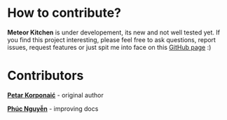 How to contribute?
==================

**Meteor Kitchen** is under developement, its new and not well tested yet. If you find this project interesting, please feel free to ask questions, report issues, request features or just spit me into face on this <a href="https://github.com/perak/kitchen-site/issues" target="_blank">GitHub page</a> :)

Contributors
============

<a href="https://github.com/perak" target="_blank"><b>Petar Korponaić</b></a> - original author

<a href="https://github.com/npvn" target="_blank"><b>Phúc Nguyễn</b></a> - improving docs

